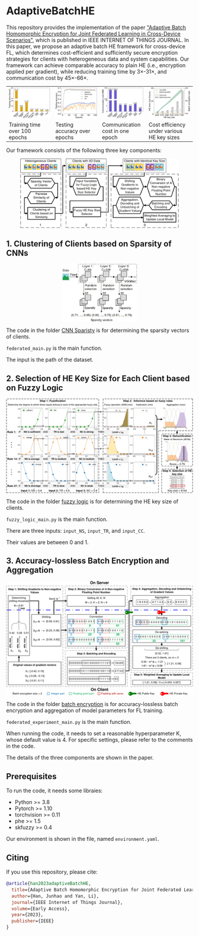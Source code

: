 # AdaptiveBatchHE

<!-- start intro -->

This repository provides the implementation of the paper ["Adaptive Batch Homomorphic Encryption for Joint Federated Learning in Cross-Device Scenarios"](https://ieeexplore.ieee.org/document/10275042), which is published in IEEE INTERNET OF THINGS JOURNAL. In this paper, we propose an adaptive batch HE framework for cross-device FL, which determines cost-efficient and sufficiently secure encryption strategies for clients with heterogeneous data and system capabilities. Our framework can achieve comparable accuracy to plain HE (i.e., encryption applied per gradient), while reducing training time by 3×-31×, and communication cost by 45×-66×.

<table>
  <tr>
    <td width="25%"><img src="fig/non_iid_three_trainingtime.jpg" width="300"></td>
    <td width="25%"><img src="fig/non_iid_epochs_accuracy.jpg" width="300"></td>
    <td width="25%"><img src="fig/non_iid_communication_cost.jpg" width="300" ></td>
    <td width="25%"><img src="fig/batchencryption_epochs_accuracy.jpg" width="300"></td>
  </tr>
  <tr>
    <td width="25%">Training time over 100 epochs</td>
    <td width="25%">Testing accuracy over epochs</td>
    <td width="25%">Communication cost in one epoch</td>
    <td width="25%">Cost efficiency under various HE key sizes</td>
  </tr>
</table>


Our framework consists of the following three key components:

<p align="center">
<img src="fig/framework.jpg" align="center" width="85%"/>
</p>

<!-- end intro -->

## 1. Clustering of Clients based on Sparsity of CNNs

<!-- start sparsity -->

<p align="center">
<img src="fig/sparsity.jpg" align="center" width="40%"/>
</p>

The code in the folder [CNN Sparisty](https://github.com/liyan2015/AdaptiveBatchHE/tree/main/CNN%20Sparisty) is for determining the sparsity vectors of clients.

`federated_main.py` is the main function.

The input is the path of the dataset.

<!-- end sparsity -->

## 2. Selection of HE Key Size for Each Client based on Fuzzy Logic

<!-- start fuzzy -->

<p align="center">
<img src="fig/fuzzyworkflow.jpg" align="center" width="100%"/>
</p>

The code in the folder [fuzzy logic](https://github.com/liyan2015/AdaptiveBatchHE/tree/main/fuzzy%20logic) is for determining the HE key size of clients.

`fuzzy_logic_main.py` is the main function.

There are three inputs: `input_NS`, `input_TR`, and `input_CC`.

Their values are between 0 and 1.

<!-- end fuzzy -->

## 3. Accuracy-lossless Batch Encryption and Aggregation

<!-- start batch -->

<p align="center">
<img src="fig/batchencry_server_client.jpg" align="center" width="100%"/>
</p>

The code in the folder [batch encryption](https://github.com/liyan2015/AdaptiveBatchHE/tree/main/batch%20encryption) is for accuracy-lossless batch encryption and aggregation of model parameters for FL training.

`federated_experiment_main.py` is the main function.

When running the code, it needs to set a reasonable hyperparameter K, whose default value is 4.
For specific settings, please refer to the comments in the code.

The details of the three components are shown in the paper.

<!-- end sparsity -->

## Prerequisites

To run the code, it needs some libraies:

- Python >= 3.8
- Pytorch >= 1.10
- torchvision >= 0.11
- phe >= 1.5
- skfuzzy >= 0.4

Our environment is shown in the file, named `environment.yaml`.

## Citing

<!-- start citation -->

If you use this repository, please cite:
```bibtex
@article{han2023adaptiveBatchHE,
  title={Adaptive Batch Homomorphic Encryption for Joint Federated Learning in Cross-Device Scenarios},
  author={Han, Junhao and Yan, Li},
  journal={IEEE Internet of Things Journal},
  volume={Early Access},
  year={2023},
  publisher={IEEE}
}
```

<!-- end citation -->

